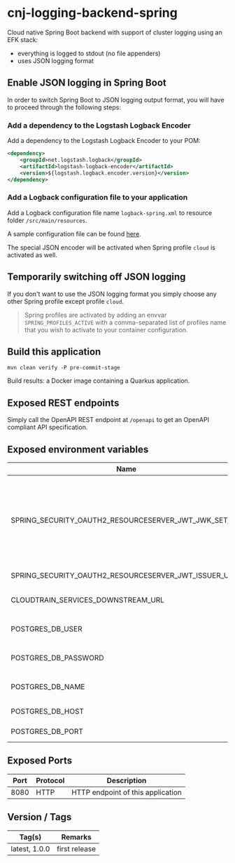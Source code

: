 # cnj-logging-backend-spring

Cloud native Spring Boot backend with support of cluster logging using an EFK stack:

* everything is logged to stdout (no file appenders)
* uses JSON logging format

## Enable JSON logging in Spring Boot

In order to switch Spring Boot to JSON logging output format, you will have to proceed through the following steps:

### Add a dependency to the Logstash Logback Encoder

Add a dependency to the Logstash Logback Encoder to your POM:

```xml
<dependency>
    <groupId>net.logstash.logback</groupId>
    <artifactId>logstash-logback-encoder</artifactId>
    <version>${logstash.logback.encoder.version}</version>
</dependency>
```

### Add a Logback configuration file to your application

Add a Logback configuration file name `logback-spring.xml` to resource folder `/src/main/resources`.

A sample configuration file can be found [here](src/main/resources/logback-spring.xml).

The special JSON encoder will be activated when Spring profile `cloud` is activated as well.

## Temporarily switching off JSON logging

If you don't want to use the JSON logging format you simply choose any other Spring profile except profile `cloud`.

> Spring profiles are activated by adding an envvar `SPRING_PROFILES_ACTIVE` with a comma-separated list of profiles name that you wish to activate to your container configuration.
>

## Build this application 

``` 
mvn clean verify -P pre-commit-stage
```

Build results: a Docker image containing a Quarkus application.

## Exposed REST endpoints

Simply call the OpenAPI REST endpoint at `/openapi` to get an OpenAPI compliant API specification.

## Exposed environment variables

| Name | Required | Description |
| --- | --- | --- |
| SPRING_SECURITY_OAUTH2_RESOURCESERVER_JWT_JWK_SET_URI | x | URL of provider endpoint that returns the Json Web Key Set needed to verify the JWT signature |
| SPRING_SECURITY_OAUTH2_RESOURCESERVER_JWT_ISSUER_URI | x | URI of the JWT issuer |
| CLOUDTRAIN_SERVICES_DOWNSTREAM_URL | x | Base URL of downstream service |
| POSTGRES_DB_USER | x | PostgreSQL database user | 
| POSTGRES_DB_PASSWORD | x | PostgreSQL database user |
| POSTGRES_DB_NAME | x | PostgreSQL database name |
| POSTGRES_DB_HOST | x | PostgreSQL hostname |
| POSTGRES_DB_PORT | x | PostgreSQL port number |


## Exposed Ports

| Port | Protocol | Description |
| --- | --- | --- |
| 8080 | HTTP | HTTP endpoint of this application | 
 
## Version / Tags

| Tag(s) | Remarks |
| --- | --- |
| latest, 1.0.0 | first release |
